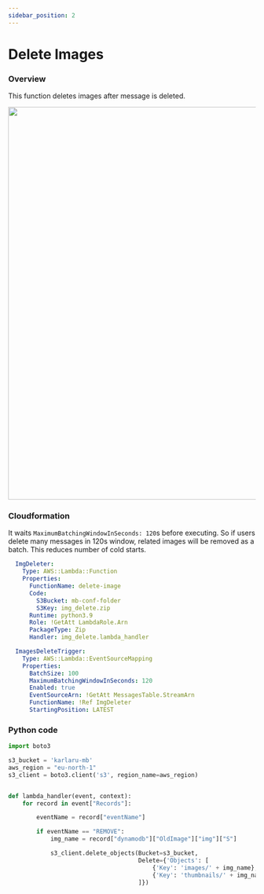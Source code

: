 ```yaml
---
sidebar_position: 2
---
```


# Delete Images

### Overview

This function deletes images after message is deleted.

<img src="/img/delete-img.svg" width="800"/>

### Cloudformation

It waits `MaximumBatchingWindowInSeconds: 120`s before executing. 
So if users delete many messages in 120s window, related images will be removed as a batch. 
This reduces number of cold starts.

```yaml title="base_stack.yaml"
  ImgDeleter:
    Type: AWS::Lambda::Function
    Properties:
      FunctionName: delete-image
      Code:
        S3Bucket: mb-conf-folder
        S3Key: img_delete.zip
      Runtime: python3.9
      Role: !GetAtt LambdaRole.Arn
      PackageType: Zip
      Handler: img_delete.lambda_handler

  ImagesDeleteTrigger:
    Type: AWS::Lambda::EventSourceMapping
    Properties:
      BatchSize: 100
      MaximumBatchingWindowInSeconds: 120
      Enabled: true
      EventSourceArn: !GetAtt MessagesTable.StreamArn
      FunctionName: !Ref ImgDeleter
      StartingPosition: LATEST
```
### Python code

```python title="img_delete.py"
import boto3

s3_bucket = 'karlaru-mb'
aws_region = "eu-north-1"
s3_client = boto3.client('s3', region_name=aws_region)


def lambda_handler(event, context):
    for record in event["Records"]:

        eventName = record["eventName"]

        if eventName == "REMOVE":
            img_name = record["dynamodb"]["OldImage"]["img"]["S"]

            s3_client.delete_objects(Bucket=s3_bucket,
                                     Delete={'Objects': [
                                         {'Key': 'images/' + img_name},
                                         {'Key': 'thumbnails/' + img_name}
                                     ]})

```
